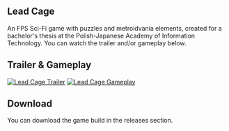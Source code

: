 ## Lead Cage
An FPS Sci-Fi game with puzzles and metroidvania elements, created for a bachelor's thesis at the Polish-Japanese Academy of Information Technology.
You can watch the trailer and/or gameplay below.

## Trailer & Gameplay
[![Lead Cage Trailer](https://img.youtube.com/vi/nrgHq3A6CiQ/0.jpg)](https://www.youtube.com/watch?v=nrgHq3A6CiQ)
[![Lead Cage Gameplay](https://img.youtube.com/vi/nWmkG-6CUgY/0.jpg)](https://www.youtube.com/watch?v=nWmkG-6CUgY)

## Download
You can download the game build in the releases section.
